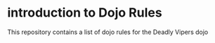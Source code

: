 introduction to Dojo Rules
==========================

This repository contains a list of dojo rules for the Deadly Vipers dojo